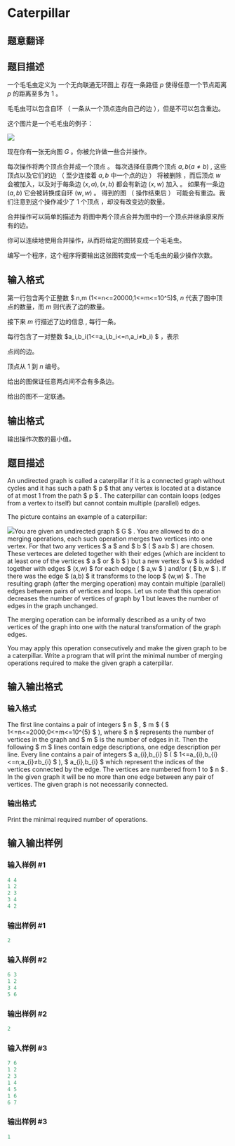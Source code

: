 # Caterpillar

## 题意翻译

## 题目描述

一个毛毛虫定义为 一个无向联通无环图上 存在一条路径 $p$ 使得任意一个节点距离 $p$ 的距离至多为 $1$ 。

毛毛虫可以包含自环 （ 一条从一个顶点连向自己的边 ），但是不可以包含重边。

这个图片是一个毛毛虫的例子：

![](https://cdn.luogu.com.cn/upload/vjudge_pic/CF51F/c75bb54dfb4fc3a4d0709384b3d4f7a809015076.png)

现在你有一张无向图 $G$ 。你被允许做一些合并操作。

每次操作将两个顶点合并成一个顶点 。 每次选择任意两个顶点 $a ,b (a≠b)$ , 这些顶点以及它们的边 （ 至少连接着 $a,b$ 中一个点的边 ） 将被删除 ，而后顶点 $w$ 会被加入，以及对于每条边 $(x,a),(x,b)$ 都会有新边 $( x,w)$ 加入 。 如果有一条边 $(a,b)$ 它会被转换成自环 $(w,w)$ 。 得到的图 （ 操作结束后 ） 可能会有重边。我们注意到这个操作减少了 $1$ 个顶点 ，却没有改变边的数量。

合并操作可以简单的描述为 将图中两个顶点合并为图中的一个顶点并继承原来所有的边。

你可以连续地使用合并操作，从而将给定的图转变成一个毛毛虫。

编写一个程序，这个程序将要输出这张图转变成一个毛毛虫的最少操作次数。

## 输入格式

第一行包含两个正整数 $ n,m (1<=n<=20000,1<=m<=10^5)$, $n$ 代表了图中顶点的数量，而 $m$ 则代表了边的数量。

接下来 $m$ 行描述了边的信息 , 每行一条。

每行包含了一对整数 $a_i,b_i(1<=a_i,b_i<=n,a_i≠b_i) $ ，表示

点间的边。

顶点从 $1$ 到 $n$ 编号。

给出的图保证任意两点间不会有多条边。

给出的图不一定联通。

## 输出格式

输出操作次数的最小值。

## 题目描述

An undirected graph is called a caterpillar if it is a connected graph without cycles and it has such a path $ p $ that any vertex is located at a distance of at most 1 from the path $ p $ . The caterpillar can contain loops (edges from a vertex to itself) but cannot contain multiple (parallel) edges.

The picture contains an example of a caterpillar:

![](https://cdn.luogu.com.cn/upload/vjudge_pic/CF51F/c75bb54dfb4fc3a4d0709384b3d4f7a809015076.png)You are given an undirected graph $ G $ . You are allowed to do a merging operations, each such operation merges two vertices into one vertex. For that two any vertices $ a $ and $ b $ ( $ a≠b $ ) are chosen. These verteces are deleted together with their edges (which are incident to at least one of the vertices $ a $ or $ b $ ) but a new vertex $ w $ is added together with edges $ (x,w) $ for each edge ( $ a,w $ ) and/or ( $ b,w $ ). If there was the edge $ (a,b) $ it transforms to the loop $ (w,w) $ . The resulting graph (after the merging operation) may contain multiple (parallel) edges between pairs of vertices and loops. Let us note that this operation decreases the number of vertices of graph by 1 but leaves the number of edges in the graph unchanged.

The merging operation can be informally described as a unity of two vertices of the graph into one with the natural transformation of the graph edges.

You may apply this operation consecutively and make the given graph to be a caterpillar. Write a program that will print the minimal number of merging operations required to make the given graph a caterpillar.

## 输入输出格式

### 输入格式

The first line contains a pair of integers $ n $ , $ m $ ( $ 1<=n<=2000;0<=m<=10^{5} $ ), where $ n $ represents the number of vertices in the graph and $ m $ is the number of edges in it. Then the following $ m $ lines contain edge descriptions, one edge description per line. Every line contains a pair of integers $ a_{i},b_{i} $ ( $ 1<=a_{i},b_{i}<=n;a_{i}≠b_{i} $ ), $ a_{i},b_{i} $ which represent the indices of the vertices connected by the edge. The vertices are numbered from 1 to $ n $ . In the given graph it will be no more than one edge between any pair of vertices. The given graph is not necessarily connected.

### 输出格式

Print the minimal required number of operations.

## 输入输出样例

### 输入样例 #1

```cpp
4 4
1 2
2 3
3 4
4 2

```
### 输出样例 #1

```cpp
2

```
### 输入样例 #2

```cpp
6 3
1 2
3 4
5 6

```
### 输出样例 #2

```cpp
2

```
### 输入样例 #3

```cpp
7 6
1 2
2 3
1 4
4 5
1 6
6 7

```
### 输出样例 #3

```cpp
1

```
